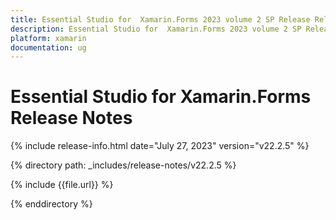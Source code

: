 ```yaml
---
title: Essential Studio for  Xamarin.Forms 2023 volume 2 SP Release Release Notes  
description: Essential Studio for  Xamarin.Forms 2023 volume 2 SP Release Release Notes  
platform: xamarin
documentation: ug
---
```


# Essential Studio for  Xamarin.Forms  Release Notes  

{% include release-info.html date="July 27, 2023"  version="v22.2.5" %} 

{% directory path: _includes/release-notes/v22.2.5 %}

{% include {{file.url}} %}

{% enddirectory %}